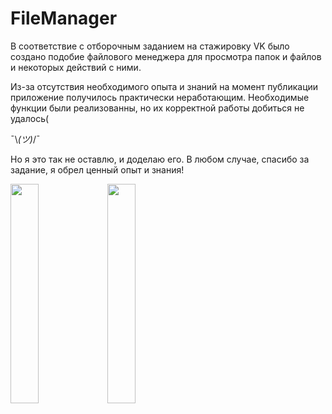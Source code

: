 # FileManager
В соответствие с отборочным заданием на стажировку VK было создано подобие файлового менеджера для просмотра папок и файлов и некоторых действий с ними.

Из-за отсутствия необходимого опыта и знаний на момент публикации приложение получилось практически неработающим. Необходимые функции были реализованны, но их корректной работы добиться не удалось(

¯\\_(ツ)_/¯

Но я это так не оставлю, и доделаю его. В любом случае, спасибо за задание, я обрел ценный опыт и знания!

<img src="https://github.com/AntonTuritsyn/FileManager/assets/36898420/3c581ecf-2453-46ba-8fa0-2ea42bb2d9d1" width=30% height=30%>

<img src="https://github.com/AntonTuritsyn/FileManager/assets/36898420/a1f0c7d3-e4de-4364-adfa-819172a10f3e" width=30% height=30%>
